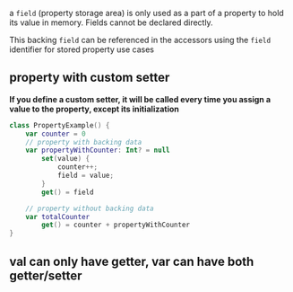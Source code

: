 
a `field` (property storage area) is only used as a part of a property to hold its value in memory. Fields cannot be declared directly.

This backing `field` can be referenced in the accessors using the `field` identifier for stored property use cases

## property with custom setter

**If you define a custom setter, it will be called every time you assign a value to the property, except its initialization**

```kt
class PropertyExample() {
    var counter = 0
    // property with backing data
    var propertyWithCounter: Int? = null
        set(value) {
            counter++;
            field = value;
        }
        get() = field

    // property without backing data
    var totalCounter
        get() = counter + propertyWithCounter
}
```

## val can only have getter, var can have both getter/setter


